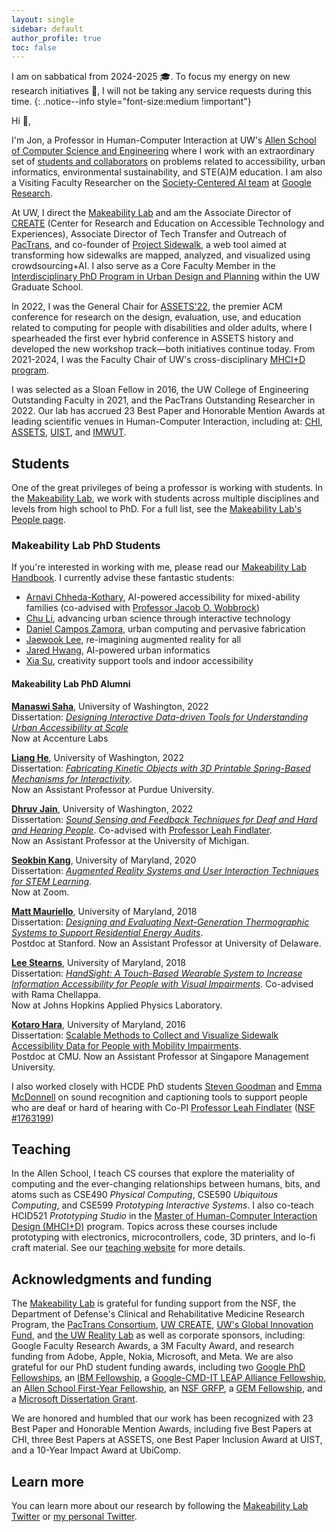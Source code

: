 ```yaml
---
layout: single
sidebar: default
author_profile: true
toc: false
---
```


I am on sabbatical from 2024-2025 🎓. To focus my energy on new research initiatives 🚀, I will not be taking any service requests during this time.
{: .notice--info style="font-size:medium !important"}

<!-- **Join us!** I am recruiting new PhD students or Postdocs interested in transforming urban accessibility with computational methods. We are specifically looking for students with background and research experience in applied machine learning and GIS/urban science. Example projects from my lab in this area include Project Sidewalk, RASSR, Sidewalk Equity, and BusStopCV. <br/><br/>
If interested, please begin by reading our [Makeability Lab handbook](https://docs.google.com/document/d/1YiiDsfpiolpXjUTj8xWrQwQQUzqrfqT9bocOpaYDrtI) and our recent papers in the area on the [Makeability Lab website](https://makeabilitylab.cs.washington.edu/publications/). See also our ["Future of Urban Accessibility"](https://accessiblecities.github.io/UrbanAccess2022/pdfs/Froehlich_FutureOfUrbanAccessibility_ASSETS2022WorkshopProposal.pdf) short paper at ASSETS'22 and the [accompanying workshop website](https://accessiblecities.github.io/UrbanAccess2022/). Then, email me at [jonf@cs.uw.edu](jonf@cs.uw.edu) with "Prospective PhD Student (or Postdoc) in UrbanAccess" in the subject. Include your CV and a brief statement about how your prior work and future interests intersect with my lab.
{: .notice--info style="font-size:medium !important"} -->

<!-- You will work with our vibrant, cross-disciplinary [Project Sidewalk](https://projectsidewalk.org/) team on state-of-the-art projects in Crowd+AI to map, assess, and visualize urban accessibility. <br/><br/> -->

Hi 👋,

I'm Jon, a Professor in Human-Computer Interaction at UW's [Allen School of Computer Science and Engineering](http://cs.washington.edu/) where I work with an extraordinary set of [students and collaborators](https://makeabilitylab.cs.washington.edu/people/) on problems related to accessibility, urban informatics, environmental sustainability, and STE(A)M education. I am also a Visiting Faculty Researcher on the [Society-Centered AI team](https://research.google/programs-and-events/society-centered-ai/) at [Google Research](https://research.google/).

At UW, I direct the [Makeability Lab](http://makeabilitylab.io/) and am the Associate Director of [CREATE](https://create.uw.edu/) (Center for Research and Education on Accessible Technology and Experiences), Associate Director of Tech Transfer and Outreach of [PacTrans](http://depts.washington.edu/pactrans/), and co-founder of [Project Sidewalk](http://projectsidewalk.org/), a web tool aimed at transforming how sidewalks are mapped, analyzed, and visualized using crowdsourcing+AI. I also serve as a Core Faculty Member in the [Interdisciplinary PhD Program in Urban Design and Planning](https://grad.uw.edu/about-the-graduate-school/interdisciplinary-programs/urban-design-and-planning/) within the UW Graduate School.

In 2022, I was the General Chair for [ASSETS'22](https://assets22.sigaccess.org/), the premier ACM conference for research on the design, evaluation, use, and education related to computing for people with disabilities and older adults, where I spearheaded the first ever hybrid conference in ASSETS history and developed the new workshop track—both initiatives continue today. From 2021-2024, I was the Faculty Chair of UW's cross-disciplinary [MHCI+D program](https://mhcid.washington.edu/).

I was selected as a Sloan Fellow in 2016, the UW College of Engineering Outstanding Faculty in 2021, and the PacTrans Outstanding Researcher in 2022. Our lab has accrued 23 Best Paper and Honorable Mention Awards at leading scientific venues in Human-Computer Interaction, including at: [CHI](https://dl.acm.org/conference/chi), [ASSETS](https://www.sigaccess.org/assets/), [UIST](https://uist.acm.org/), and [IMWUT](https://dl.acm.org/journal/imwut).

<!-- a co-founding (student) member of [DUB](http://dub.washington.edu), a large, cross-disciplinary organization of academic and industry professionals interested in HCI and Design research,

I am the General Chair for [ASSETS'22](https://assets22.sigaccess.org/), the premier ACM conference for research on the design, evaluation, use, and education related to computing for people with disabilities and older adults.  

Faculty Chair of the [MHCI+D program](https://mhcid.washington.edu/)
-->

## Students

One of the great privileges of being a professor is working with students. In the [Makeability Lab](https://makeabilitylab.cs.washington.edu/), we work with students across multiple disciplines and levels from high school to PhD. For a full list, see the [Makeability Lab's People page](https://makeabilitylab.cs.washington.edu/people/).

### Makeability Lab PhD Students

If you're interested in working with me, please read our [Makeability Lab Handbook](https://docs.google.com/document/d/1YiiDsfpiolpXjUTj8xWrQwQQUzqrfqT9bocOpaYDrtI). I currently advise these fantastic students:

* [Arnavi Chheda-Kothary](https://www.linkedin.com/in/arnavichheda/), AI-powered accessibility for mixed-ability families (co-advised with [Professor Jacob O. Wobbrock](http://faculty.washington.edu/wobbrock/))
* [Chu Li](https://www.chu-li.me/), advancing urban science through interactive technology
* [Daniel Campos Zamora](https://www.danielcamposzamora.com/), urban computing and pervasive fabrication
* [Jaewook Lee](https://jaewook-lee.com/), re-imagining augmented reality for all
* [Jared Hwang](https://jared-hwang.github.io/), AI-powered urban informatics
* [Xia Su](https://xiasu.github.io/), creativity support tools and indoor accessibility

#### Makeability Lab PhD Alumni

**[Manaswi Saha](https://homes.cs.washington.edu/~manaswi/)**, University of Washington, 2022<br/>
Dissertation: [*Designing Interactive Data-driven Tools for Understanding Urban Accessibility at Scale*](https://makeabilitylab.cs.washington.edu/media/publications/Saha_DesigningInteractiveDataDrivenToolsForUnderstandingUrbanAccessibilityAtScale_UWCSPHDDISSERTATION2022.pdf)<br/>
Now at Accenture Labs

**[Liang He](https://www.lianghe.me/)**, University of Washington, 2022<br/>
Dissertation: [*Fabricating Kinetic Objects with 3D Printable Spring-Based Mechanisms for Interactivity*](https://makeabilitylab.cs.washington.edu/media/publications/He_FabricatingKineticObjectsWith3DPrintableSpringBasedMechanismsForInteractivity_UWCSPHDDISSERTATION2022.pdf).<br/>
Now an Assistant Professor at Purdue University.

**[Dhruv Jain](https://homes.cs.washington.edu/~djain/)**, University of Washington, 2022<br/>
Dissertation: [*Sound Sensing and Feedback Techniques for Deaf and Hard and Hearing People*](https://makeabilitylab.cs.washington.edu/media/publications/Jain_SoundSensingAndFeedbackTechniquesForDeafAndHardOfHearingPeople_UWCSPHDDISSERTATION2022.pdf).
Co-advised with [Professor Leah Findlater](https://www.hcde.washington.edu/findlater).<br/> Now an Assistant Professor at the University of Michigan.

**[Seokbin Kang](http://www.livehighkang.com/)**, University of Maryland, 2020<br/>
Dissertation: [*Augmented Reality Systems and User Interaction Techniques for STEM Learning*](https://makeabilitylab.cs.washington.edu/media/publications/Kang_AugmentedRealitySystemsAndUserInteractionTechniquesForStemLearning_UMDCSPHDDISSERTATION2020.pdf).<br/>
Now at Zoom.

**[Matt Mauriello](https://www.eecis.udel.edu/~mlm/)**, University of Maryland, 2018<br/>
Dissertation: [*Designing and Evaluating Next-Generation Thermographic Systems to Support Residential Energy Audits*](https://makeabilitylab.cs.washington.edu/media/publications/Mauriello_DesigningAndEvaluatingNextGenerationThermographicSystemsToSupportResidentialEnergyAudits_2018.pdf).<br/> Postdoc at Stanford. Now an Assistant Professor at University of Delaware.

**[Lee Stearns](http://www.leestearns.com/)**, University of Maryland, 2018<br/>
Dissertation: [*HandSight: A Touch-Based Wearable System to Increase Information Accessibility for People with Visual Impairments*](https://makeabilitylab.cs.washington.edu/media/publications/Stearns_HandsightATouchBasedWearableSystemToIncreaseInformationAccessibilityForPeopleWithVisualImpairments_2018.pdf). Co-advised with Rama Chellappa.<br/> Now at Johns Hopkins Applied Physics Laboratory.

**[Kotaro Hara](https://kotarohara.com/)**, University of Maryland, 2016<br/> 
Dissertation: [Scalable Methods to Collect and Visualize Sidewalk Accessibility Data for People with Mobility Impairments](https://makeabilitylab.cs.washington.edu/media/publications/Hara_ScalableMethodsToCollectAndVisualizeSidewalkAccessibilityDataForPeopleWithMobilityImpairments_2016.pdf).<br/> Postdoc at CMU. Now an Assistant Professor at Singapore Management University.

I also worked closely with HCDE PhD students [Steven Goodman](https://www.linkedin.com/in/steven-m-goodman/) and [Emma McDonnell](https://www.linkedin.com/in/ejmcdonnell/) on sound recognition and captioning tools to support people who are deaf or hard of hearing with Co-PI [Professor Leah Findlater](https://www.hcde.washington.edu/findlater) ([NSF #1763199](https://www.nsf.gov/awardsearch/showAward?AWD_ID=1763199&HistoricalAwards=false))

## Teaching

In the Allen School, I teach CS courses that explore the materiality of computing and the ever-changing relationships between humans, bits, and atoms such as CSE490 _Physical Computing_, CSE590 _Ubiquitous Computing_, and CSE599 _Prototyping Interactive Systems_. I also co-teach HCID521 _Prototyping Studio_ in the [Master of Human-Computer Interaction Design (MHCI+D)](https://mhcid.washington.edu/) program. Topics across these courses include prototyping with electronics, microcontrollers, code, 3D printers, and lo-fi craft material. See our [teaching website](https://makeabilitylab.github.io/physcomp/) for more details.

## Acknowledgments and funding

The [Makeability Lab](https://makeabilitylab.cs.washington.edu) is grateful for funding support from the NSF, the Department of Defense's Clinical and Rehabilitative Medicine Research Program, the [PacTrans Consortium](http://depts.washington.edu/pactrans/),  [UW CREATE](https://create.uw.edu/), [UW's Global Innovation Fund](https://www.washington.edu/globalaffairs/gif/), and [the UW Reality Lab](https://realitylab.uw.edu/) as well as corporate sponsors, including: Google Faculty Research Awards, a 3M Faculty Award, and research funding from Adobe, Apple, Nokia, Microsoft, and Meta. We are also grateful for our PhD student funding awards, including two [Google PhD Fellowships](https://research.google/outreach/phd-fellowship/), an [IBM Fellowship](https://research.ibm.com/university/awards/fellowships.html), a [Google-CMD-IT LEAP Alliance Fellowship](https://cmd-it.org/news-recent/how-cmd-it-is-teaming-up-with-google-research-to-diversify-computing/), an [Allen School First-Year Fellowship](https://www.cs.washington.edu/academics/phd/handbook/fellowships), an [NSF GRFP](https://www.nsfgrfp.org/), a [GEM Fellowship](https://www.gemfellowship.org/gem-fellowship-program/), and a [Microsoft Dissertation Grant](https://www.microsoft.com/en-us/research/academic-program/dissertation-grant/?OCID=msr_program_dissgrant_tw#!grant-recipients).

We are honored and humbled that our work has been recognized with 23 Best Paper and Honorable Mention Awards, including five Best Papers at CHI, three Best Papers at ASSETS, one Best Paper Inclusion Award at UIST, and a 10-Year Impact Award at UbiComp.

## Learn more

You can learn more about our research by following the [Makeability Lab Twitter](http://twitter.com/makeabilitylab) or [my personal Twitter](https://twitter.com/jonfroehlich).
